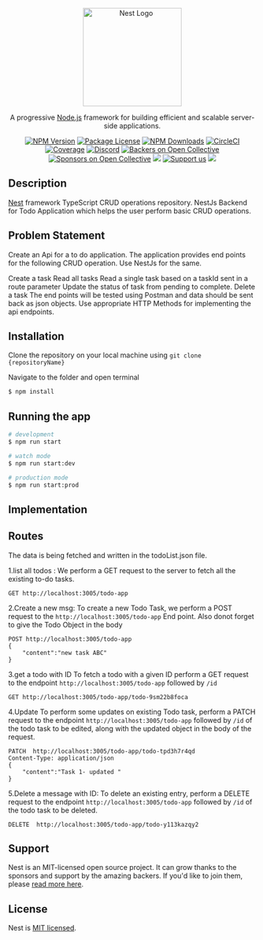 <p align="center">
  <a href="http://nestjs.com/" target="blank"><img src="https://nestjs.com/img/logo-small.svg" width="200" alt="Nest Logo" /></a>
</p>

[circleci-image]: https://img.shields.io/circleci/build/github/nestjs/nest/master?token=abc123def456
[circleci-url]: https://circleci.com/gh/nestjs/nest

  <p align="center">A progressive <a href="http://nodejs.org" target="_blank">Node.js</a> framework for building efficient and scalable server-side applications.</p>
    <p align="center">
<a href="https://www.npmjs.com/~nestjscore" target="_blank"><img src="https://img.shields.io/npm/v/@nestjs/core.svg" alt="NPM Version" /></a>
<a href="https://www.npmjs.com/~nestjscore" target="_blank"><img src="https://img.shields.io/npm/l/@nestjs/core.svg" alt="Package License" /></a>
<a href="https://www.npmjs.com/~nestjscore" target="_blank"><img src="https://img.shields.io/npm/dm/@nestjs/common.svg" alt="NPM Downloads" /></a>
<a href="https://circleci.com/gh/nestjs/nest" target="_blank"><img src="https://img.shields.io/circleci/build/github/nestjs/nest/master" alt="CircleCI" /></a>
<a href="https://coveralls.io/github/nestjs/nest?branch=master" target="_blank"><img src="https://coveralls.io/repos/github/nestjs/nest/badge.svg?branch=master#9" alt="Coverage" /></a>
<a href="https://discord.gg/G7Qnnhy" target="_blank"><img src="https://img.shields.io/badge/discord-online-brightgreen.svg" alt="Discord"/></a>
<a href="https://opencollective.com/nest#backer" target="_blank"><img src="https://opencollective.com/nest/backers/badge.svg" alt="Backers on Open Collective" /></a>
<a href="https://opencollective.com/nest#sponsor" target="_blank"><img src="https://opencollective.com/nest/sponsors/badge.svg" alt="Sponsors on Open Collective" /></a>
  <a href="https://paypal.me/kamilmysliwiec" target="_blank"><img src="https://img.shields.io/badge/Donate-PayPal-ff3f59.svg"/></a>
    <a href="https://opencollective.com/nest#sponsor"  target="_blank"><img src="https://img.shields.io/badge/Support%20us-Open%20Collective-41B883.svg" alt="Support us"></a>
  <a href="https://twitter.com/nestframework" target="_blank"><img src="https://img.shields.io/twitter/follow/nestframework.svg?style=social&label=Follow"></a>
</p>
  <!--[![Backers on Open Collective](https://opencollective.com/nest/backers/badge.svg)](https://opencollective.com/nest#backer)
  [![Sponsors on Open Collective](https://opencollective.com/nest/sponsors/badge.svg)](https://opencollective.com/nest#sponsor)-->

## Description

[Nest](https://github.com/nestjs/nest) framework TypeScript CRUD operations repository.
NestJs Backend for Todo Application which helps the user perform basic CRUD operations.


## Problem Statement
Create an Api for a to do application. The application provides end points for the following CRUD operation. Use NestJs for the same.

Create a task
Read all tasks
Read a single task based on a taskId sent in a route parameter
Update the status of task from pending to complete.
Delete a task 
The end points will be tested using Postman and data should be sent back as json objects. Use appropriate HTTP Methods for implementing the api endpoints.

## Installation

Clone the repository on your local machine using `git clone {repositoryName}`

 Navigate to the folder and open terminal

```bash
$ npm install
```

## Running the app

```bash
# development
$ npm run start

# watch mode
$ npm run start:dev

# production mode
$ npm run start:prod
```

<!-- ## Test

```bash
# unit tests
$ npm run test

# e2e tests
$ npm run test:e2e

# test coverage
$ npm run test:cov
``` -->

## Implementation

## Routes
The data is being fetched and written in the todoList.json file.

1.list all todos :
We perform a GET request to the server to fetch all the existing to-do tasks.
``` 
GET http://localhost:3005/todo-app    
```


2.Create a new msg:
To create a new Todo Task, we perform a POST request to the `http://localhost:3005/todo-app` End point. Also donot forget to give the Todo Object in the body
``` 
POST http://localhost:3005/todo-app
{
	"content":"new task ABC"
}
````

3.get a todo with ID
To fetch a todo with a given ID perform a GET request to the endpoint `http://localhost:3005/todo-app` followed by `/id`
```
GET http://localhost:3005/todo-app/todo-9sm22b8foca
```

4.Update
To perform some updates on existing Todo task, perform a PATCH request to the endpoint `http://localhost:3005/todo-app` followed by `/id` of the todo task to be edited, along with the updated object in the body of the request.

``` 
PATCH  http://localhost:3005/todo-app/todo-tpd3h7r4qd
Content-Type: application/json
{
	"content":"Task 1- updated "
}
````

5.Delete a message with ID:
To delete an existing entry, perform a DELETE request to the endpoint `http://localhost:3005/todo-app` followed by `/id` of the todo task to be deleted.
``` 
DELETE  http://localhost:3005/todo-app/todo-y113kazqy2
```

## Support

Nest is an MIT-licensed open source project. It can grow thanks to the sponsors and support by the amazing backers. If you'd like to join them, please [read more here](https://docs.nestjs.com/support).



## License

Nest is [MIT licensed](LICENSE).
